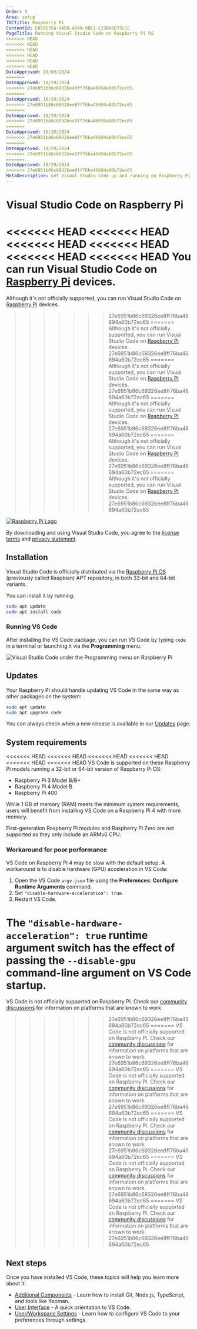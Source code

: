 ```yaml
---
Order: 5
Area: setup
TOCTitle: Raspberry Pi
ContentId: E059E35A-8AD0-4D4A-9BE1-E23D45D75C1C
PageTitle: Running Visual Studio Code on Raspberry Pi OS
<<<<<<< HEAD
<<<<<<< HEAD
<<<<<<< HEAD
<<<<<<< HEAD
<<<<<<< HEAD
<<<<<<< HEAD
DateApproved: 10/03/2024
=======
DateApproved: 10/29/2024
>>>>>>> 27e6951b86c69326ee8ff76ba46694a60b72ec65
=======
DateApproved: 10/29/2024
>>>>>>> 27e6951b86c69326ee8ff76ba46694a60b72ec65
=======
DateApproved: 10/29/2024
>>>>>>> 27e6951b86c69326ee8ff76ba46694a60b72ec65
=======
DateApproved: 10/29/2024
>>>>>>> 27e6951b86c69326ee8ff76ba46694a60b72ec65
=======
DateApproved: 10/29/2024
>>>>>>> 27e6951b86c69326ee8ff76ba46694a60b72ec65
=======
DateApproved: 10/29/2024
>>>>>>> 27e6951b86c69326ee8ff76ba46694a60b72ec65
MetaDescription: Get Visual Studio Code up and running on Raspberry Pi OS.
---
```

# Visual Studio Code on Raspberry Pi

<<<<<<< HEAD
<<<<<<< HEAD
<<<<<<< HEAD
<<<<<<< HEAD
<<<<<<< HEAD
<<<<<<< HEAD
You can run Visual Studio Code on [Raspberry Pi](https://www.raspberrypi.org) devices.
=======
Although it's not officially supported, you can run Visual Studio Code on [Raspberry Pi](https://www.raspberrypi.org) devices.
>>>>>>> 27e6951b86c69326ee8ff76ba46694a60b72ec65
=======
Although it's not officially supported, you can run Visual Studio Code on [Raspberry Pi](https://www.raspberrypi.org) devices.
>>>>>>> 27e6951b86c69326ee8ff76ba46694a60b72ec65
=======
Although it's not officially supported, you can run Visual Studio Code on [Raspberry Pi](https://www.raspberrypi.org) devices.
>>>>>>> 27e6951b86c69326ee8ff76ba46694a60b72ec65
=======
Although it's not officially supported, you can run Visual Studio Code on [Raspberry Pi](https://www.raspberrypi.org) devices.
>>>>>>> 27e6951b86c69326ee8ff76ba46694a60b72ec65
=======
Although it's not officially supported, you can run Visual Studio Code on [Raspberry Pi](https://www.raspberrypi.org) devices.
>>>>>>> 27e6951b86c69326ee8ff76ba46694a60b72ec65
=======
Although it's not officially supported, you can run Visual Studio Code on [Raspberry Pi](https://www.raspberrypi.org) devices.
>>>>>>> 27e6951b86c69326ee8ff76ba46694a60b72ec65

[![Raspberry Pi Logo](images/raspberry-pi-os/RPi-Logo-Landscape-Reg-SCREEN.png)](https://www.raspberrypi.org)

By downloading and using Visual Studio Code, you agree to the [license terms](https://code.visualstudio.com/license) and [privacy statement](https://go.microsoft.com/fwlink/?LinkID=528096&clcid=0x409).

## Installation

Visual Studio Code is officially distributed via the [Raspberry Pi OS](https://www.raspberrypi.org/software/operating-systems) (previously called Raspbian) APT repository, in both 32-bit and 64-bit variants.

You can install it by running:

```bash
sudo apt update
sudo apt install code
```

### Running VS Code

After installing the VS Code package, you can run VS Code by typing `code` in a terminal or launching it via the **Programming** menu.

![Visual Studio Code under the Programming menu on Raspberry Pi](images/raspberry-pi-os/vscode-under-programming.jpg)

## Updates

Your Raspberry Pi should handle updating VS Code in the same way as other packages on the system:

```bash
sudo apt update
sudo apt upgrade code
```

You can always check when a new release is available in our [Updates](/updates) page.

## System requirements

<<<<<<< HEAD
<<<<<<< HEAD
<<<<<<< HEAD
<<<<<<< HEAD
<<<<<<< HEAD
<<<<<<< HEAD
VS Code is supported on these Raspberry Pi models running a 32-bit or 64-bit version of Raspberry Pi OS:

* Raspberry Pi 3 Model B/B+
* Raspberry Pi 4 Model B
* Raspberry Pi 400

While 1 GB of memory (RAM) meets the minimum system requirements, users will benefit from installing VS Code on a Raspberry Pi 4 with more memory.

First-generation Raspberry Pi modules and Raspberry Pi Zero are not supported as they only include an ARMv6 CPU.

### Workaround for poor performance

VS Code on Raspberry Pi 4 may be slow with the default setup. A workaround is to disable hardware (GPU) acceleration in VS Code:

1. Open the VS Code `argv.json` file using the **Preferences: Configure Runtime Arguments** command.
2. Set `"disable-hardware-acceleration": true`.
3. Restart VS Code.

The `"disable-hardware-acceleration": true` runtime argument switch has the effect of passing the `--disable-gpu` command-line argument on VS Code startup.
=======
VS Code is not officially supported on Raspberry Pi. Check our [community discussions](https://github.com/microsoft/vscode-discussions/discussions/2379) for information on platforms that are known to work.
>>>>>>> 27e6951b86c69326ee8ff76ba46694a60b72ec65
=======
VS Code is not officially supported on Raspberry Pi. Check our [community discussions](https://github.com/microsoft/vscode-discussions/discussions/2379) for information on platforms that are known to work.
>>>>>>> 27e6951b86c69326ee8ff76ba46694a60b72ec65
=======
VS Code is not officially supported on Raspberry Pi. Check our [community discussions](https://github.com/microsoft/vscode-discussions/discussions/2379) for information on platforms that are known to work.
>>>>>>> 27e6951b86c69326ee8ff76ba46694a60b72ec65
=======
VS Code is not officially supported on Raspberry Pi. Check our [community discussions](https://github.com/microsoft/vscode-discussions/discussions/2379) for information on platforms that are known to work.
>>>>>>> 27e6951b86c69326ee8ff76ba46694a60b72ec65
=======
VS Code is not officially supported on Raspberry Pi. Check our [community discussions](https://github.com/microsoft/vscode-discussions/discussions/2379) for information on platforms that are known to work.
>>>>>>> 27e6951b86c69326ee8ff76ba46694a60b72ec65
=======
VS Code is not officially supported on Raspberry Pi. Check our [community discussions](https://github.com/microsoft/vscode-discussions/discussions/2379) for information on platforms that are known to work.
>>>>>>> 27e6951b86c69326ee8ff76ba46694a60b72ec65

## Next steps

Once you have installed VS Code, these topics will help you learn more about it:

* [Additional Components](/docs/setup/additional-components.md) - Learn how to install Git, Node.js, TypeScript, and tools like Yeoman.
* [User Interface](/docs/getstarted/userinterface.md) - A quick orientation to VS Code.
* [User/Workspace Settings](/docs/getstarted/settings.md) - Learn how to configure VS Code to your preferences through settings.
